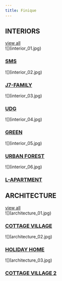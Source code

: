 ```yaml
---
title: Finique
---
```


<h2>INTERIORS</h2>
<a href="en/interior">view all</a>
<div class="clearfix"></div>

<div class="home-row">
    <div class="image-50" markdown="1">![](interior_01.jpg)
        <div class="mask"><h3><a href="en/interior/sms"><span>SMS</span></a></h3></div>
    </div>
    <div class="image-50" markdown="1">![](interior_02.jpg)
        <div class="mask"><h3><a href="en/interior/j7-family"><span>J7-FAMILY</span></a></h3></div>
    </div>
</div>
<div class="home-row">
    <div class="image-100" markdown="1">![](interior_03.jpg)
        <div class="mask"><h3><a href="en/interior/udg"><span>UDG</span></a></h3></div>
    </div>
</div>
<div class="home-row">
    <div class="image-50 first" markdown="1">![](interior_04.jpg)
        <div class="mask"><h3><a href="en/interior/green"><span>GREEN</span></a></h3></div>
    </div>
    <div class="image-50 right" markdown="1">![](interior_05.jpg)
        <div class="mask"><h3><a href="en/interior/urban-forest"><span>URBAN FOREST</span></a></h3></div>
    </div>
    <div class="image-50 last" markdown="1">![](interior_06.jpg)
        <div class="mask"><h3><a href="en/interior/l-apartment"><span>L-APARTMENT</span></a></h3></div>
    </div>
</div>

<h2>ARCHITECTURE</h2>
<a href="en/architecture">view all</a>
<div class="clearfix"></div>

<div class="home-row">
    <div class="image-100" markdown="1">![](architecture_01.jpg)
        <div class="mask"><h3><a href="en/architecture/cottage-village"><span>COTTAGE VILLAGE</span></a></h3></div>
    </div>
</div>
<div class="home-row">
    <div class="image-50" markdown="1">![](architecture_02.jpg)
        <div class="mask"><h3><a href="en/architecture/holiday-home"><span>HOLIDAY HOME</span></a></h3></div>
    </div>
    <div class="image-50" markdown="1">![](architecture_03.jpg)
        <div class="mask"><h3><a href="en/architecture/cottage-village-2"><span>COTTAGE VILLAGE 2</span></a></h3></div>
    </div>
</div>